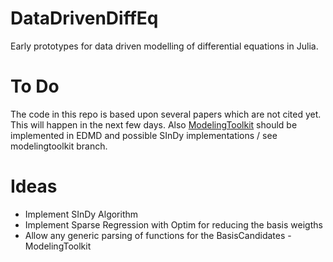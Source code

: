 # DataDrivenDiffEq

Early prototypes for data driven modelling of differential equations in Julia.

# To Do

The code in this repo is based upon several papers which are not cited yet. This will happen in the next few days.
Also [ModelingToolkit](https://github.com/JuliaDiffEq/ModelingToolkit.jl) should be implemented in EDMD and possible SInDy implementations / see modelingtoolkit branch.

# Ideas

- Implement SInDy Algorithm
- Implement Sparse Regression with Optim for reducing the basis weigths
- Allow any generic parsing of functions for the BasisCandidates - ModelingToolkit

